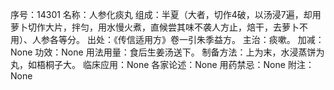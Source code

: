 序号：14301
名称：人参化痰丸
组成：半夏（大者，切作4破，以汤浸7遍，却用萝卜切作大片，拌匀，用水慢火煮，直候尝其味不袭人方止，焙干，去萝卜不用）、人参各等分。
出处：《传信适用方》卷一引朱季益方。
主治：痰嗽。
加减：None
功效：None
用法用量：食后生姜汤送下。
制备方法：上为末，水浸蒸饼为丸，如梧桐子大。
临床应用：None
各家论述：None
用药禁忌：None
附注：None
